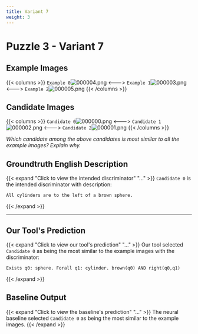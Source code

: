 ```yaml
---
title: Variant 7
weight: 3
---
```


# Puzzle 3 - Variant 7

## Example Images
{{< columns >}}
`Example 0`![000004.png](/clevr-variants/meeussen/fovariant-7/render/images/CLEVR_val_000004.png)
<--->
`Example 1`![000003.png](/clevr-variants/meeussen/fovariant-7/render/images/CLEVR_val_000003.png)
<--->
`Example 2`![000005.png](/clevr-variants/meeussen/fovariant-7/render/images/CLEVR_val_000005.png)
{{< /columns >}}

## Candidate Images
{{< columns >}}
`Candidate 0`![000000.png](/clevr-variants/meeussen/fovariant-7/render/images/CLEVR_val_000000.png)
<--->
`Candidate 1`![000002.png](/clevr-variants/meeussen/fovariant-7/render/images/CLEVR_val_000002.png)
<--->
`Candidate 2`![000001.png](/clevr-variants/meeussen/fovariant-7/render/images/CLEVR_val_000001.png)
{{< /columns >}}

*Which candidate among the above candidates is most similar to all the example images? Explain why.*

## Groundtruth English Description

{{< expand "Click to view the intended discriminator" "..." >}}
`Candidate 0` is the intended discriminator with description:
```plaintext 
All cylinders are to the left of a brown sphere.
```
{{< /expand >}}

---



## Our Tool's Prediction

{{< expand "Click to view our tool's prediction" "..." >}}
Our tool selected `Candidate 0` as being the most similar to the example images with the discriminator:
```plaintext
Exists q0: sphere. Forall q1: cylinder. brown(q0) AND right(q0,q1)
```
{{< /expand >}}



## Baseline Output

{{< expand "Click to view the baseline's prediction" "..." >}}
The neural baseline selected `Candidate 0` as being the most similar to the example images.
{{< /expand >}}

